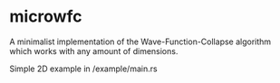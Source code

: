 # microwfc

A minimalist implementation of the Wave-Function-Collapse algorithm which works with any amount 
of dimensions.

Simple 2D example in /example/main.rs

